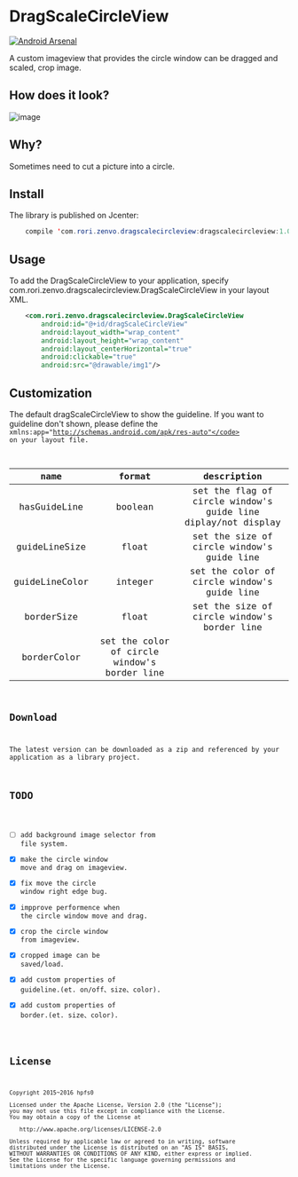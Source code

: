 # DragScaleCircleView
[![Android Arsenal](https://img.shields.io/badge/Android%20Arsenal-DragScaleCircleView-brightgreen.svg?style=flat)](http://android-arsenal.com/details/1/2966)

A custom imageview that provides the circle window can be dragged and scaled, crop image. 

## How does it look?
![image](https://github.com/hpfs0/DragScaleCircleView/blob/master/show.gif)

## Why?
Sometimes need to cut a picture into a circle.

## Install
The library is published on Jcenter:

```java
    compile 'com.rori.zenvo.dragscalecircleview:dragscalecircleview:1.0.1'
```

## Usage
To add the DragScaleCircleView to your application, specify com.rori.zenvo.dragscalecircleview.DragScaleCircleView in your layout XML.

```xml
    <com.rori.zenvo.dragscalecircleview.DragScaleCircleView
        android:id="@+id/dragScaleCircleView"
        android:layout_width="wrap_content"
        android:layout_height="wrap_content"
        android:layout_centerHorizontal="true"
        android:clickable="true"
        android:src="@drawable/img1"/>
```

## Customization
The default dragScaleCircleView to show the guideline.
If you want to guideline don't shown, please define the <code>xmlns:app="http://schemas.android.com/apk/res-auto"</code> on your layout file.

|name|format|description|
|:---:|:---:|:---:|
| hasGuideLine | boolean |set the flag of circle window's guide line diplay/not display
| guideLineSize | float |set the size of circle window's guide line
| guideLineColor | integer |set the color of circle window's guide line
| borderSize | float |set the size of circle window's border line
| borderColor | set the color of circle window's border line

## Download
The latest version can be downloaded as a zip and referenced by your application as a library project.

## TODO
- [ ] add background image selector from file system.
- [x] make the circle window move and drag on imageview.
- [x] fix move the circle window right edge bug.
- [x] impprove performence when the circle window move and drag.
- [x] crop the circle window from imageview.
- [x] cropped image can be saved/load.
- [x] add custom properties of guideline.(et. on/off、size、color).
- [x] add custom properties of border.(et. size、color).

## License

    Copyright 2015~2016 hpfs0

    Licensed under the Apache License, Version 2.0 (the "License");
    you may not use this file except in compliance with the License.
    You may obtain a copy of the License at

       http://www.apache.org/licenses/LICENSE-2.0

    Unless required by applicable law or agreed to in writing, software
    distributed under the License is distributed on an "AS IS" BASIS,
    WITHOUT WARRANTIES OR CONDITIONS OF ANY KIND, either express or implied.
    See the License for the specific language governing permissions and
    limitations under the License.
